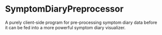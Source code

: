 # SymptomDiaryPreprocessor
A purely client-side program for pre-processing symptom diary data before it can be fed into a more powerful symptom diary visualizer.
